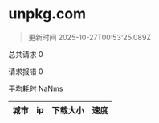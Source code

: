 
  # unpkg.com

  > 更新时间 2025-10-27T00:53:25.089Z
  
  总共请求 0

  请求报错 0

  平均耗时 NaNms

|城市|ip|下载大小|速度|
|-----|----------|---|---|

  